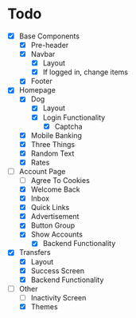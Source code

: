 
# Todo
- [x] Base Components
    - [x] Pre-header
    - [x] Navbar
        - [x] Layout
        - [x] If logged in, change items
    - [x] Footer
- [x] Homepage
	- [x] Dog
		- [x] Layout
		- [x] Login Functionality
            - [x] Captcha
	- [x] Mobile Banking
	- [x] Three Things
	- [x] Random Text
	- [x] Rates
- [ ] Account Page
    - [ ] Agree To Cookies
	- [x] Welcome Back
	- [x] Inbox
	- [x] Quick Links
	- [x] Advertisement
	- [x] Button Group
	- [x] Show Accounts
        - [x] Backend Functionality
- [x] Transfers
	- [x] Layout
    - [x] Success Screen
	- [x] Backend Functionality
- [ ] Other
    - [ ] Inactivity Screen
    - [x] Themes